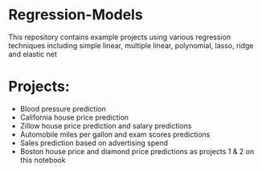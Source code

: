 # Regression-Models
This repository contains example projects using various regression techniques including simple linear, multiple linear, polynomial, lasso, ridge and elastic net

# Projects:
* Blood pressure prediction
* California house price prediction
* Zillow house price prediction and salary predictions
* Automobile miles per gallon and exam scores predictions
* Sales prediction based on advertising spend
* Boston house price and diamond price predictions as projects 1 & 2 on this notebook
